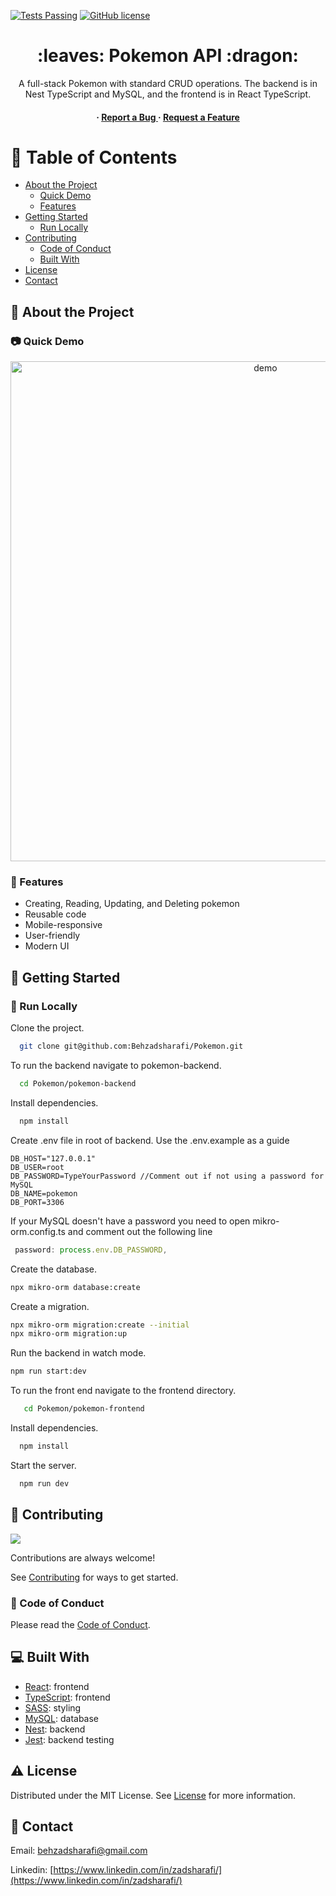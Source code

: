 [![Tests Passing](https://github.com/Behzadsharafi/Pokemon/actions/workflows/test.yml/badge.svg)](https://github.com/Behzadsharafi/Pokemon/actions/workflows/test.yml)
[![GitHub license](https://img.shields.io/badge/license-MIT-blue.svg)](https://github.com/Behzadsharafi/Pokemon/blob/main/LICENSE)

<div align='center'>

<h1> :leaves: Pokemon API :dragon:  </h1>
<p>A full-stack Pokemon with standard CRUD operations. The backend is in Nest TypeScript and MySQL, and the frontend is in React TypeScript.</p>

<h4> <span> ·  <a href="https://github.com/Behzadsharafi/Pokemon/issues"> Report a Bug </a> <span> · </span> <a href="https://github.com/Behzadsharafi/Pokemon/issues"> Request a Feature </a> </h4>

</div>

# :notebook_with_decorative_cover: Table of Contents

- [About the Project](#star2-about-the-project)
  - [Quick Demo](#camera-quick-demo)
  - [Features](#dart-features)
- [Getting Started](#toolbox-getting-started)
  - [Run Locally](#running-run-locally)
- [Contributing](#wave-contributing)
  - [Code of Conduct](#scroll-code-of-conduct)
  - [Built With](#computer-built-with)
- [License](#warning-license)
- [Contact](#handshake-contact)

## :star2: About the Project

### :camera: Quick Demo

<div align="center"> <a href="#"><img src="pokemon-frontend/src/assets/demo.gif" alt='demo' width='800'/></a> </div>

### :dart: Features

- Creating, Reading, Updating, and Deleting pokemon
- Reusable code
- Mobile-responsive
- User-friendly
- Modern UI

## :toolbox: Getting Started

### :running: Run Locally

Clone the project.

```bash
  git clone git@github.com:Behzadsharafi/Pokemon.git
```

To run the backend navigate to pokemon-backend.

```bash
  cd Pokemon/pokemon-backend
```

Install dependencies.

```bash
  npm install
```

Create .env file in root of backend. Use the .env.example as a guide

```.env
DB_HOST="127.0.0.1"
DB_USER=root
DB_PASSWORD=TypeYourPassword //Comment out if not using a password for MySQL
DB_NAME=pokemon
DB_PORT=3306
```

If your MySQL doesn't have a password you need to open mikro-orm.config.ts and comment out the following line

```ts
 password: process.env.DB_PASSWORD,
```

Create the database.

```bash
npx mikro-orm database:create
```

Create a migration.

```bash
npx mikro-orm migration:create --initial
npx mikro-orm migration:up
```

Run the backend in watch mode.

```bash
npm run start:dev
```

To run the front end navigate to the frontend directory.

```bash
   cd Pokemon/pokemon-frontend
```

Install dependencies.

```bash
  npm install
```

Start the server.

```bash
  npm run dev
```

## :wave: Contributing

<a href="https://github.com/Behzadsharafi/Pokemon/graphs/contributors"> <img src="https://contrib.rocks/image?repo=Louis3797/awesome-readme-template" /> </a>

Contributions are always welcome!

See [Contributing](https://github.com/Behzadsharafi/Pokemon/blob/master/CONTRIBUTING.md) for ways to get started.

### :scroll: Code of Conduct

Please read the [Code of Conduct](https://github.com/Behzadsharafi/Pokemon/blob/master/CODE_OF_CONDUCT.md).

## :computer: Built With

- [React](https://react.dev/): frontend
- [TypeScript](https://www.typescriptlang.org/): frontend
- [SASS](https://sass-lang.com/): styling
- [MySQL](https://www.mysql.com/): database
- [Nest](https://nestjs.com/): backend
- [Jest](https://jestjs.io/): backend testing

## :warning: License

Distributed under the MIT License. See [License](https://github.com/Behzadsharafi/Pokemon/blob/master/LICENSE) for more information.

## :handshake: Contact

Email: behzadsharafi@gmail.com

Linkedin: [https://www.linkedin.com/in/zadsharafi/](https://www.linkedin.com/in/zadsharafi/)
